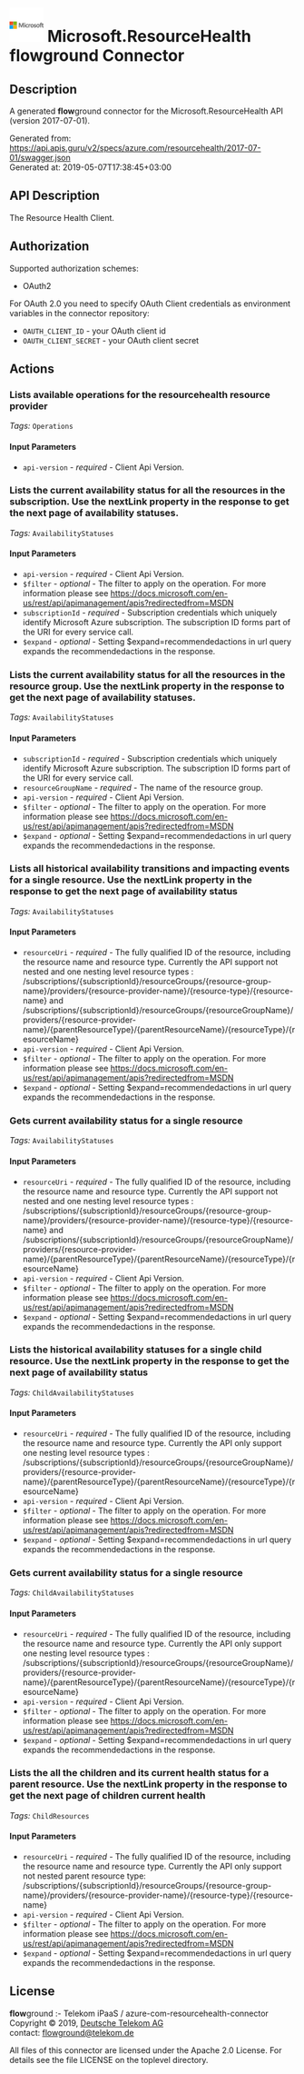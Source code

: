 # ![LOGO](logo.png) Microsoft.ResourceHealth **flow**ground Connector

## Description

A generated **flow**ground connector for the Microsoft.ResourceHealth API (version 2017-07-01).

Generated from: https://api.apis.guru/v2/specs/azure.com/resourcehealth/2017-07-01/swagger.json<br/>
Generated at: 2019-05-07T17:38:45+03:00

## API Description

The Resource Health Client.

## Authorization

Supported authorization schemes:
- OAuth2

For OAuth 2.0 you need to specify OAuth Client credentials as environment variables in the connector repository:
* `OAUTH_CLIENT_ID` - your OAuth client id
* `OAUTH_CLIENT_SECRET` - your OAuth client secret

## Actions

### Lists available operations for the resourcehealth resource provider

*Tags:* `Operations`

#### Input Parameters
* `api-version` - _required_ - Client Api Version.

### Lists the current availability status for all the resources in the subscription. Use the nextLink property in the response to get the next page of availability statuses.

*Tags:* `AvailabilityStatuses`

#### Input Parameters
* `api-version` - _required_ - Client Api Version.
* `$filter` - _optional_ - The filter to apply on the operation. For more information please see https://docs.microsoft.com/en-us/rest/api/apimanagement/apis?redirectedfrom=MSDN
* `subscriptionId` - _required_ - Subscription credentials which uniquely identify Microsoft Azure subscription. The subscription ID forms part of the URI for every service call.
* `$expand` - _optional_ - Setting $expand=recommendedactions in url query expands the recommendedactions in the response.

### Lists the current availability status for all the resources in the resource group. Use the nextLink property in the response to get the next page of availability statuses.

*Tags:* `AvailabilityStatuses`

#### Input Parameters
* `subscriptionId` - _required_ - Subscription credentials which uniquely identify Microsoft Azure subscription. The subscription ID forms part of the URI for every service call.
* `resourceGroupName` - _required_ - The name of the resource group.
* `api-version` - _required_ - Client Api Version.
* `$filter` - _optional_ - The filter to apply on the operation. For more information please see https://docs.microsoft.com/en-us/rest/api/apimanagement/apis?redirectedfrom=MSDN
* `$expand` - _optional_ - Setting $expand=recommendedactions in url query expands the recommendedactions in the response.

### Lists all historical availability transitions and impacting events for a single resource. Use the nextLink property in the response to get the next page of availability status

*Tags:* `AvailabilityStatuses`

#### Input Parameters
* `resourceUri` - _required_ - The fully qualified ID of the resource, including the resource name and resource type. Currently the API support not nested and one nesting level resource types : /subscriptions/{subscriptionId}/resourceGroups/{resource-group-name}/providers/{resource-provider-name}/{resource-type}/{resource-name} and /subscriptions/{subscriptionId}/resourceGroups/{resourceGroupName}/providers/{resource-provider-name}/{parentResourceType}/{parentResourceName}/{resourceType}/{resourceName}
* `api-version` - _required_ - Client Api Version.
* `$filter` - _optional_ - The filter to apply on the operation. For more information please see https://docs.microsoft.com/en-us/rest/api/apimanagement/apis?redirectedfrom=MSDN
* `$expand` - _optional_ - Setting $expand=recommendedactions in url query expands the recommendedactions in the response.

### Gets current availability status for a single resource

*Tags:* `AvailabilityStatuses`

#### Input Parameters
* `resourceUri` - _required_ - The fully qualified ID of the resource, including the resource name and resource type. Currently the API support not nested and one nesting level resource types : /subscriptions/{subscriptionId}/resourceGroups/{resource-group-name}/providers/{resource-provider-name}/{resource-type}/{resource-name} and /subscriptions/{subscriptionId}/resourceGroups/{resourceGroupName}/providers/{resource-provider-name}/{parentResourceType}/{parentResourceName}/{resourceType}/{resourceName}
* `api-version` - _required_ - Client Api Version.
* `$filter` - _optional_ - The filter to apply on the operation. For more information please see https://docs.microsoft.com/en-us/rest/api/apimanagement/apis?redirectedfrom=MSDN
* `$expand` - _optional_ - Setting $expand=recommendedactions in url query expands the recommendedactions in the response.

### Lists the historical availability statuses for a single child resource. Use the nextLink property in the response to get the next page of availability status

*Tags:* `ChildAvailabilityStatuses`

#### Input Parameters
* `resourceUri` - _required_ - The fully qualified ID of the resource, including the resource name and resource type. Currently the API only support one nesting level resource types : /subscriptions/{subscriptionId}/resourceGroups/{resourceGroupName}/providers/{resource-provider-name}/{parentResourceType}/{parentResourceName}/{resourceType}/{resourceName}
* `api-version` - _required_ - Client Api Version.
* `$filter` - _optional_ - The filter to apply on the operation. For more information please see https://docs.microsoft.com/en-us/rest/api/apimanagement/apis?redirectedfrom=MSDN
* `$expand` - _optional_ - Setting $expand=recommendedactions in url query expands the recommendedactions in the response.

### Gets current availability status for a single resource

*Tags:* `ChildAvailabilityStatuses`

#### Input Parameters
* `resourceUri` - _required_ - The fully qualified ID of the resource, including the resource name and resource type. Currently the API only support one nesting level resource types : /subscriptions/{subscriptionId}/resourceGroups/{resourceGroupName}/providers/{resource-provider-name}/{parentResourceType}/{parentResourceName}/{resourceType}/{resourceName}
* `api-version` - _required_ - Client Api Version.
* `$filter` - _optional_ - The filter to apply on the operation. For more information please see https://docs.microsoft.com/en-us/rest/api/apimanagement/apis?redirectedfrom=MSDN
* `$expand` - _optional_ - Setting $expand=recommendedactions in url query expands the recommendedactions in the response.

### Lists the all the children and its current health status for a parent resource. Use the nextLink property in the response to get the next page of children current health

*Tags:* `ChildResources`

#### Input Parameters
* `resourceUri` - _required_ - The fully qualified ID of the resource, including the resource name and resource type. Currently the API only support not nested parent resource type: /subscriptions/{subscriptionId}/resourceGroups/{resource-group-name}/providers/{resource-provider-name}/{resource-type}/{resource-name}
* `api-version` - _required_ - Client Api Version.
* `$filter` - _optional_ - The filter to apply on the operation. For more information please see https://docs.microsoft.com/en-us/rest/api/apimanagement/apis?redirectedfrom=MSDN
* `$expand` - _optional_ - Setting $expand=recommendedactions in url query expands the recommendedactions in the response.

## License

**flow**ground :- Telekom iPaaS / azure-com-resourcehealth-connector<br/>
Copyright © 2019, [Deutsche Telekom AG](https://www.telekom.de)<br/>
contact: flowground@telekom.de

All files of this connector are licensed under the Apache 2.0 License. For details
see the file LICENSE on the toplevel directory.
